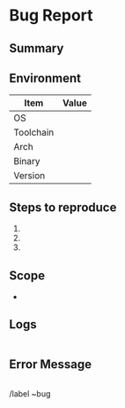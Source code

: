 # Bug Report

## Summary
<!-- Description of bug !-->

## Environment
<!--  Provide details  !-->

| Item       | Value   |
| -----------| --------|
| OS         |         |      <!-- Ex: Debian, Arch, Manjaro, Fedora, Windows, macOS !-->
| Toolchain  |         |      <!-- GCC, Clang, MINGW, MSVC !-->
| Arch       |         |      <!-- Ex: amd64, aarch64, mips, riscv !-->
| Binary     |         |      <!-- Whether downloaded binary or compiled !-->
| Version    |         |      <!-- Version number if release, otherwise put git commit id hash value !-->

## Steps to reproduce
<!--
1. Step 1
2. Step 2
3. Step 3 !-->

1.
2.
3.

## Scope
<!-- What this bug affects
ex: UI, server connection, database, etc. !-->
- 

## Logs
<!-- Logs related to bug. Put inside the code block !-->
```

```
## Error Message
<!-- Error messages if any  Put inside the code block !-->
```

```
/label ~bug
